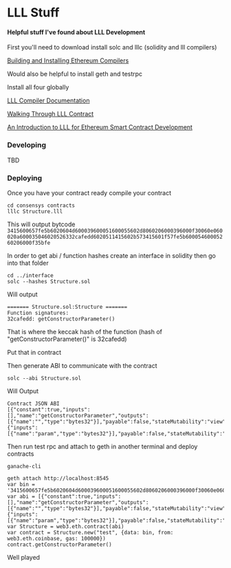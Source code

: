 LLL Stuff
===

#### Helpful stuff I've found about LLL Development

First you'll need to download install solc and lllc (solidity and lll compilers)

[Building and Installing Ethereum Compilers](https://media.consensys.net/installing-ethereum-compilers-61d701e78f6)


Would also be helpful to install geth and testrpc


Install all four globally 


[LLL Compiler Documentation](https://media.readthedocs.org/pdf/lll-docs/latest/lll-docs.pdf)

[Walking Through LLL Contract](https://medium.com/@b.p.edgington/153f2cbe506b)

[An Introduction to LLL for Ethereum Smart Contract Development](https://media.consensys.net/an-introduction-to-lll-for-ethereum-smart-contract-development-e26e38ea6c23)

### Developing

TBD

### Deploying

Once you have your contract ready compile your contract

```
cd consensys contracts
lllc Structure.lll
```

This will output bytcode
`3415600657fe5b6020604d600039600051600055602d8060206000396000f30060e060020a600035046020526332cafedd6020511415602b573415601f57fe5b60005460005260206000f35bfe`

In order to get abi / function hashes create an interface in solidity then go into that folder

```
cd ../interface
solc --hashes Structure.sol
```

Will output 

```
======= Structure.sol:Structure =======
Function signatures: 
32cafedd: getConstructorParameter()
```

That is where the keccak hash of the function (hash of "getConstructorParameter()" is 32cafedd)

Put that in contract

Then generate ABI to communicate with the contract

```
solc --abi Structure.sol
```

Will Output 

```
Contract JSON ABI 
[{"constant":true,"inputs":[],"name":"getConstructorParameter","outputs":[{"name":"","type":"bytes32"}],"payable":false,"stateMutability":"view","type":"function"},{"inputs":[{"name":"param","type":"bytes32"}],"payable":false,"stateMutability":"nonpayable","type":"constructor"}]
```

Then run test rpc and attach to geth in another terminal and deploy contracts

```
ganache-cli
```

```
geth attach http://localhost:8545
var bin = '3415600657fe5b6020604d600039600051600055602d8060206000396000f30060e060020a600035046020526332cafedd6020511415602b573415601f57fe5b60005460005260206000f35bfe'
var abi = [{"constant":true,"inputs":[],"name":"getConstructorParameter","outputs":[{"name":"","type":"bytes32"}],"payable":false,"stateMutability":"view","type":"function"},{"inputs":[{"name":"param","type":"bytes32"}],"payable":false,"stateMutability":"nonpayable","type":"constructor"}]
var Structure = web3.eth.contract(abi)
var contract = Structure.new("test", {data: bin, from: web3.eth.coinbase, gas: 100000})
contract.getConstructorParameter()
```

Well played
